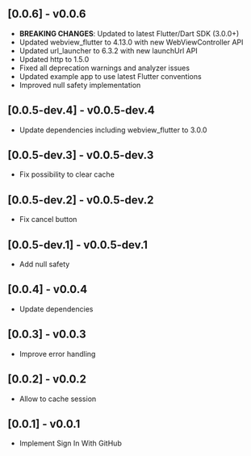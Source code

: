 ## [0.0.6] - v0.0.6

* **BREAKING CHANGES**: Updated to latest Flutter/Dart SDK (3.0.0+)
* Updated webview_flutter to 4.13.0 with new WebViewController API
* Updated url_launcher to 6.3.2 with new launchUrl API
* Updated http to 1.5.0
* Fixed all deprecation warnings and analyzer issues
* Updated example app to use latest Flutter conventions
* Improved null safety implementation

## [0.0.5-dev.4] - v0.0.5-dev.4

* Update dependencies including webview_flutter to 3.0.0

## [0.0.5-dev.3] - v0.0.5-dev.3

* Fix possibility to clear cache

## [0.0.5-dev.2] - v0.0.5-dev.2

* Fix cancel button

## [0.0.5-dev.1] - v0.0.5-dev.1

* Add null safety

## [0.0.4] - v0.0.4

* Update dependencies

## [0.0.3] - v0.0.3

* Improve error handling

## [0.0.2] - v0.0.2

* Allow to cache session

## [0.0.1] - v0.0.1

* Implement Sign In With GitHub

